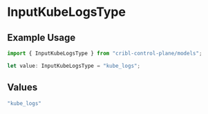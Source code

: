 # InputKubeLogsType

## Example Usage

```typescript
import { InputKubeLogsType } from "cribl-control-plane/models";

let value: InputKubeLogsType = "kube_logs";
```

## Values

```typescript
"kube_logs"
```